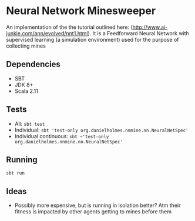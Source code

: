 # Neural Network Minesweeper

An implementation of the the tutorial outlined here: (http://www.ai-junkie.com/ann/evolved/nnt1.html). It is a 
Feedforward Neural Network with supervised learning (a simulation environment) used for the purpose of collecting mines


## Dependencies

 - SBT
 - JDK 8+
 - Scala 2.11


## Tests

 - All: `sbt test`
 - Individual: `sbt 'test-only org.danielholmes.nnmine.nn.NeuralNetSpec'`
 - Individual continuous: `sbt ~'test-only org.danielholmes.nnmine.nn.NeuralNetSpec'`


## Running

`sbt run`


## Ideas
 
 - Possibly more expensive, but is running in isolation better? Atm their fitness is impacted by other agents getting to 
   mines before them